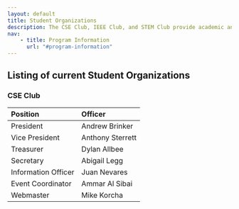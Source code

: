 ```yaml
---
layout: default
title: Student Organizations
description: The CSE Club, IEEE Club, and STEM Club provide academic and professional opportunities to students in the School of Computer Science and Engineering.
nav:
    - title: Program Information
      url: "#program-information"
---
```


## Listing of current __Student Organizations__

### CSE Club

| Position            | Officer          |
|:--------------------|:-----------------|
| President           | Andrew Brinker   |
| Vice President      | Anthony Sterrett |
| Treasurer           | Dylan Allbee     |
| Secretary           | Abigail Legg     |
| Information Officer | Juan Nevares     |
| Event Coordinator   | Ammar Al Sibai   |
| Webmaster           | Mike Korcha      |

